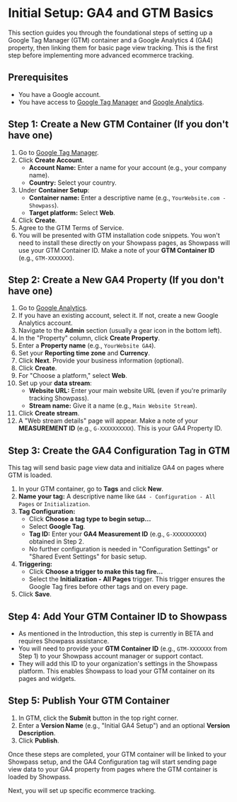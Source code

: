 # Initial Setup: GA4 and GTM Basics

This section guides you through the foundational steps of setting up a Google Tag Manager (GTM) container and a Google Analytics 4 (GA4) property, then linking them for basic page view tracking. This is the first step before implementing more advanced ecommerce tracking.

## Prerequisites

- You have a Google account.
- You have access to [Google Tag Manager](https://tagmanager.google.com/) and [Google Analytics](https://analytics.google.com/).

## Step 1: Create a New GTM Container (If you don't have one)

1.  Go to [Google Tag Manager](https://tagmanager.google.com/).
2.  Click **Create Account**.
    - **Account Name:** Enter a name for your account (e.g., your company name).
    - **Country:** Select your country.
3.  Under **Container Setup**:
    - **Container name:** Enter a descriptive name (e.g., `YourWebsite.com - Showpass`).
    - **Target platform:** Select **Web**.
4.  Click **Create**.
5.  Agree to the GTM Terms of Service.
6.  You will be presented with GTM installation code snippets. You won't need to install these directly on your Showpass pages, as Showpass will use your GTM Container ID. Make a note of your **GTM Container ID** (e.g., `GTM-XXXXXXX`).

## Step 2: Create a New GA4 Property (If you don't have one)

1.  Go to [Google Analytics](https://analytics.google.com/).
2.  If you have an existing account, select it. If not, create a new Google Analytics account.
3.  Navigate to the **Admin** section (usually a gear icon in the bottom left).
4.  In the "Property" column, click **Create Property**.
5.  Enter a **Property name** (e.g., `YourWebsite GA4`).
6.  Set your **Reporting time zone** and **Currency**.
7.  Click **Next**. Provide your business information (optional).
8.  Click **Create**.
9.  For "Choose a platform," select **Web**.
10. Set up your **data stream**:
    - **Website URL:** Enter your main website URL (even if you're primarily tracking Showpass).
    - **Stream name:** Give it a name (e.g., `Main Website Stream`).
11. Click **Create stream**.
12. A "Web stream details" page will appear. Make a note of your **MEASUREMENT ID** (e.g., `G-XXXXXXXXXX`). This is your GA4 Property ID.

## Step 3: Create the GA4 Configuration Tag in GTM

This tag will send basic page view data and initialize GA4 on pages where GTM is loaded.

1.  In your GTM container, go to **Tags** and click **New**.
2.  **Name your tag:** A descriptive name like `GA4 - Configuration - All Pages` or `Initialization`.
3.  **Tag Configuration:**
    - Click **Choose a tag type to begin setup...**
    - Select **Google Tag**.
    - **Tag ID:** Enter your **GA4 Measurement ID** (e.g., `G-XXXXXXXXXX`) obtained in Step 2.
    - No further configuration is needed in "Configuration Settings" or "Shared Event Settings" for basic setup.
4.  **Triggering:**
    - Click **Choose a trigger to make this tag fire...**
    - Select the **Initialization - All Pages** trigger. This trigger ensures the Google Tag fires before other tags and on every page.
5.  Click **Save**.

## Step 4: Add Your GTM Container ID to Showpass

- As mentioned in the Introduction, this step is currently in BETA and requires Showpass assistance.
- You will need to provide your **GTM Container ID** (e.g., `GTM-XXXXXXX` from Step 1) to your Showpass account manager or support contact.
- They will add this ID to your organization's settings in the Showpass platform. This enables Showpass to load your GTM container on its pages and widgets.

## Step 5: Publish Your GTM Container

1.  In GTM, click the **Submit** button in the top right corner.
2.  Enter a **Version Name** (e.g., "Initial GA4 Setup") and an optional **Version Description**.
3.  Click **Publish**.

Once these steps are completed, your GTM container will be linked to your Showpass setup, and the GA4 Configuration tag will start sending page view data to your GA4 property from pages where the GTM container is loaded by Showpass.

Next, you will set up specific ecommerce tracking.
